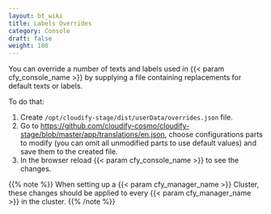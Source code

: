 ```yaml
---
layout: bt_wiki
title: Labels Overrides
category: Console
draft: false
weight: 180
---
```


You can override a number of texts and labels used in {{< param cfy_console_name >}} by supplying a file containing replacements for default texts or labels.

To do that:

1. Create `/opt/cloudify-stage/dist/userData/overrides.json` file.
1. Go to https://github.com/cloudify-cosmo/cloudify-stage/blob/master/app/translations/en.json, choose configurations parts to modify (you can omit all unmodified parts to use default values) and save them to the created file.
1. In the browser reload {{< param cfy_console_name >}} to see the changes.

{{% note %}}
When setting up a {{< param cfy_manager_name >}} Cluster, these changes should be applied to every {{< param cfy_manager_name >}} in the cluster.
{{% /note %}}
